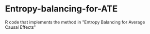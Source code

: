 # Entropy-balancing-for-ATE
R code that implements the method in "Entropy Balancing for Average Causal Effects"
